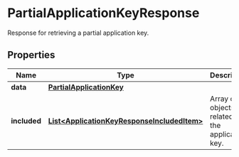 

# PartialApplicationKeyResponse

Response for retrieving a partial application key.

## Properties

Name | Type | Description | Notes
------------ | ------------- | ------------- | -------------
**data** | [**PartialApplicationKey**](PartialApplicationKey.md) |  |  [optional]
**included** | [**List&lt;ApplicationKeyResponseIncludedItem&gt;**](ApplicationKeyResponseIncludedItem.md) | Array of objects related to the application key. |  [optional]



